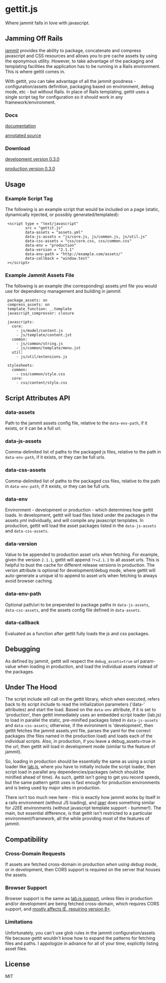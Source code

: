 # gettit.js

Where jammit falls in love with javascript.

## Jamming Off Rails

[jammit](http://documentcloud.github.com/jammit/) provides the ability to package, concatenate and compress javascript and CSS resources and allows you to pre cache assets by using the eponymous utility. However, to take advantage of the packaging and templating facilities the application has to be running in a Rails environment. This is where gettit comes in.

With gettit, you can take advantage of all the jammit goodness - configuration/assets definition, packaging based on environment, debug mode, etc - but without Rails. In place of Rails templating, gettit uses a single script tag for configuration so it should work in any framework/environment.

### Docs

[documentation](http://delambo.github.com/gettit/)

[annotated source](http://delambo.github.com/gettit/docs/annotated/)

### Download

[development version 0.3.0](http://delambo.github.com/gettit/downloads/gettit.js)

[production version 0.3.0](http://delambo.github.com/gettit/downloads/gettit.min.js)

## Usage

### Example Script Tag

The following is an example script that would be included on a page (static, dynamically injected, or possibly generated/templated):

     <script type = "text/javascript" 
             src = "gettit.js"
             data-assets = "assets.yml"
             data-js-assets = "js/core.js, js/common.js, js/util.js"
             data-css-assets = "css/core.css, css/common.css"
             data-env = "production"
             data-version = "2.1.1"
             data-env-path = "http://example.com/assets/"
             data-callback = "window.test"
     ></script>

### Example Jammit Assets File

The following is an example (the corresponding) assets.yml file you would use for dependency management and building in jammit:

     package_assets: on 
     compress_assets: on
     template_function: _.template
     javascript_compressor: closure

     javascripts:
       core:
         - js/model/content.js
         - js/template/content.jst
       common:
         - js/common/string.js
         - js/common/template/menu.jst
       util:
         - js/util/extensions.js

     stylesheets:
       common:
         - css/common/style.css
       core:
         - css/content/style.css

## Script Attributes API

### data-assets

Path to the jammit assets config file, relative to the `data-env-path`, if it exists, or it can be a full url.

### data-js-assets

Comma-delimited list of paths to the packaged js files, relative to the path in `data-env-path`, if it exists, or they can be full urls.

### data-css-assets

Comma-delimited list of paths to the packaged css files, relative to the path in `data-env-path`, if it exists, or they can be full urls.

### data-env

Environment - development or production - which determines how gettit loads. In development, gettit will load files listed under the packages in the assets.yml individually, and will compile any javascript templates. In production, gettit will load the asset packages listed in the `data-js-assets` and `data-css-assets`.

### data-version

Value to be appended to production asset urls when fetching. For example, given the version `2.1.1`, gettit will append `?r=2.1.1` to all assset urls. This is helpful to bust the cache for different release versions in production. The verion attribute is optional for development/debug mode, where gettit will auto-generate a unique id to append to asset urls when fetching to always avoid browser caching.

### data-env-path

Optional path/uri to be prepended to package paths in `data-js-assets`, `data-css-assets`, and the assets config file defined in `data-assets`.

### data-callback 

Evaluated as a function after gettit fully loads the js and css packages.

## Debugging

As defined by jammit, gettit will respect the `debug_assets=true` url param-value when loading in production, and load the individual assets instead of the packages.

## Under The Hood

The script include will call on the gettit library, which when executed, refers back to its script include to read the initialization parameters ('data-' attributes) and start the load.  Based on the `data-env` attribute, if it is set to 'production', then gettit immediately uses an embedded script loader (lab.js) to load in parallel the static, pre-minified packages listed in `data-js-assets` and `data-css-assets`; otherwise, if the evironment is 'development', then gettit fetches the jammit assets.yml file, parses the yaml for the correct packages (the files named in the production load) and loads each of the individual scripts.  Also, in production, if you leave a debug_assets=true in the url, then gettit will load in development mode (similar to the feature of jammit).

So, loading in production should be essentially the same as using a script loader like [lab.js](http://labjs.com/), where you have to initially include the script loader, then script load in parallel any dependencies/packages (which should be minified ahead of time). As such, gettit isn't going to get you record speeds, but the same pattern gettit uses is fast enough for production environments and is being used by major sites in production.

There isn't too much new here - this is exactly how jammit works by itself in a rails environment (without JS loading), and [jawr](http://jawr.java.net/) does something similar for J2EE environments (without javascript template support - bummer!). The main, but essential difference, is that gettit isn't restricted to a particular environment/framework, all the while providing most of the features of jammit.

## Compatibility

### Cross-Domain Requests

If assets are fetched cross-domain in production _when using debug mode_, or in development, then CORS support is required on the server that houses the assets.

### Browser Support

Browser support is the same as [lab.js support](http://labjs.com/documentation.php), unless files in production and/or development are being fetched cross-domain, which requires CORS support, and [mostly affects IE, requiring version 8+](http://caniuse.com/cors).

### Limitations

Unfortunately, you can't use glob rules in the jammit configuration/assets file because gettit wouldn't know how to expand the patterns for fetching files and paths. I appologize in advance for all of your time, explicitly listing asset files.

## License

MIT
